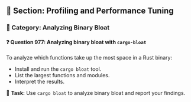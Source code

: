 ## 📘 Section: Profiling and Performance Tuning  
### 🔹 Category: Analyzing Binary Bloat  
#### ❓ Question 977: Analyzing binary bloat with `cargo-bloat`

To analyze which functions take up the most space in a Rust binary:

- Install and run the `cargo bloat` tool.
- List the largest functions and modules.
- Interpret the results.

🔧 **Task:** Use `cargo bloat` to analyze binary bloat and report your findings.
